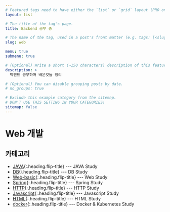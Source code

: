 ```yaml
---
# Featured tags need to have either the `list` or `grid` layout (PRO only).
layout: list

# The title of the tag's page.
title: Backend 공부 중

# The name of the tag, used in a post's front matter (e.g. tags: [<slug>]).
slug: web

menu: true
submenu: true

# (Optional) Write a short (~150 characters) description of this featured tag.
description: >
  백엔드 공부하며 배운것들 정리

# (Optional) You can disable grouping posts by date.
# no_groups: true

# Exclude this example category from the sitemap.
# DON'T USE THIS SETTING IN YOUR CATEGORIES!
sitemap: false
---
```


# Web 개발

## 카테고리

- [JAVA]{:.heading.flip-title} --- JAVA Study
- [DB]{:.heading.flip-title} --- DB Study
- [Web-basic]{:.heading.flip-title} --- Web Study
- [Spring]{:.heading.flip-title} --- Spring Study
- [HTTP]{:.heading.flip-title} --- HTTP Study
- [Javascript]{:.heading.flip-title} --- Javascript Study
- [HTML]{:.heading.flip-title} --- HTML Study
- [docker]{:.heading.flip-title} --- Docker & Kubernetes Study

[java]: /java/
[db]: /db/
[web-basic]: /web-basic/
[spring]: /spring/
[http]: /http/
[javascript]: /javascript/
[html]: /html/
[docker]: /docker/
